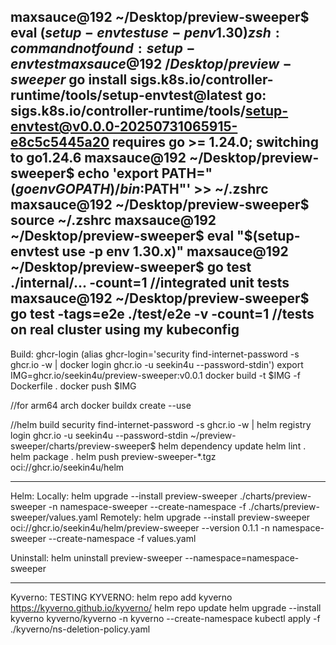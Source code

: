maxsauce@192 ~/Desktop/preview-sweeper$ eval $(setup-envtest use -p env 1.30)
zsh: command not found: setup-envtest
maxsauce@192 ~/Desktop/preview-sweeper$ go install sigs.k8s.io/controller-runtime/tools/setup-envtest@latest
go: sigs.k8s.io/controller-runtime/tools/setup-envtest@v0.0.0-20250731065915-e8c5c5445a20 requires go >= 1.24.0; switching to go1.24.6
maxsauce@192 ~/Desktop/preview-sweeper$ echo 'export PATH="$(go env GOPATH)/bin:$PATH"' >> ~/.zshrc
maxsauce@192 ~/Desktop/preview-sweeper$ source ~/.zshrc
maxsauce@192 ~/Desktop/preview-sweeper$ eval "$(setup-envtest use -p env 1.30.x)"
maxsauce@192 ~/Desktop/preview-sweeper$ go test ./internal/... -count=1    //integrated unit tests
maxsauce@192 ~/Desktop/preview-sweeper$ go test -tags=e2e ./test/e2e -v -count=1                 //tests on real cluster using my kubeconfig
---
Build:
ghcr-login (alias ghcr-login='security find-internet-password -s ghcr.io -w | docker login ghcr.io -u seekin4u --password-stdin')
export IMG=ghcr.io/seekin4u/preview-sweeper:v0.0.1
docker build -t $IMG -f Dockerfile .
docker push $IMG

//for arm64 arch
docker buildx create --use

//helm build
security find-internet-password -s ghcr.io -w | helm registry login ghcr.io -u seekin4u --password-stdin
~/preview-sweeper/charts/preview-sweeper$ helm dependency update
helm lint .
helm package .
helm push preview-sweeper-*.tgz oci://ghcr.io/seekin4u/helm
  
---
Helm:
Locally: helm upgrade --install preview-sweeper ./charts/preview-sweeper -n namespace-sweeper --create-namespace -f ./charts/preview-sweeper/values.yaml
Remotely: helm upgrade --install preview-sweeper oci://ghcr.io/seekin4u/helm/preview-sweeper --version 0.1.1 -n namespace-sweeper --create-namespace -f values.yaml

Uninstall: helm uninstall preview-sweeper --namespace=namespace-sweeper

---
Kyverno: 
TESTING KYVERNO:
helm repo add kyverno https://kyverno.github.io/kyverno/
helm repo update
helm upgrade --install kyverno kyverno/kyverno -n kyverno --create-namespace
kubectl apply -f ./kyverno/ns-deletion-policy.yaml

